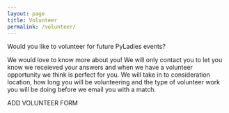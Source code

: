 ```yaml
---
layout: page
title: Volunteer
permalink: /volunteer/
---
```


Would you like to volunteer for future PyLadies events?

We would love to know more about you! We will only contact you to let you know we receieved your answers and when we have a volunteer opportunity we think is perfect for you. We will take in to consideration location, how long you will be volunteering and the type of volunteer work you will be doing before we email you with a match.

ADD VOLUNTEER FORM

